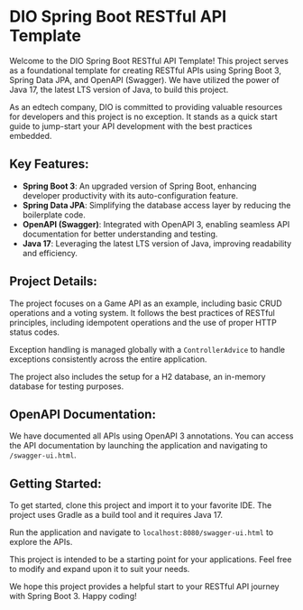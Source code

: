 # DIO Spring Boot RESTful API Template

Welcome to the DIO Spring Boot RESTful API Template! This project serves as a foundational template for creating RESTful APIs using Spring Boot 3, Spring Data JPA, and OpenAPI (Swagger). We have utilized the power of Java 17, the latest LTS version of Java, to build this project. 

As an edtech company, DIO is committed to providing valuable resources for developers and this project is no exception. It stands as a quick start guide to jump-start your API development with the best practices embedded.

## Key Features:

- **Spring Boot 3**: An upgraded version of Spring Boot, enhancing developer productivity with its auto-configuration feature.
- **Spring Data JPA**: Simplifying the database access layer by reducing the boilerplate code.
- **OpenAPI (Swagger)**: Integrated with OpenAPI 3, enabling seamless API documentation for better understanding and testing.
- **Java 17**: Leveraging the latest LTS version of Java, improving readability and efficiency.

## Project Details:

The project focuses on a Game API as an example, including basic CRUD operations and a voting system. It follows the best practices of RESTful principles, including idempotent operations and the use of proper HTTP status codes.

Exception handling is managed globally with a `ControllerAdvice` to handle exceptions consistently across the entire application. 

The project also includes the setup for a H2 database, an in-memory database for testing purposes.

## OpenAPI Documentation:

We have documented all APIs using OpenAPI 3 annotations. You can access the API documentation by launching the application and navigating to `/swagger-ui.html`.

## Getting Started:

To get started, clone this project and import it to your favorite IDE. The project uses Gradle as a build tool and it requires Java 17.

Run the application and navigate to `localhost:8080/swagger-ui.html` to explore the APIs.

This project is intended to be a starting point for your applications. Feel free to modify and expand upon it to suit your needs.

We hope this project provides a helpful start to your RESTful API journey with Spring Boot 3. Happy coding!
